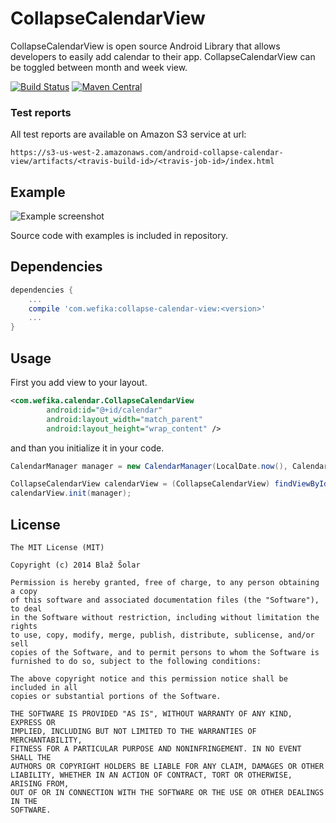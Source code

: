 CollapseCalendarView
====================

CollapseCalendarView is open source Android Library that allows developers to easily add calendar to
their app. CollapseCalendarView can be toggled between month and week view. 

[![Build Status](https://travis-ci.org/blazsolar/android-collapse-calendar-view.svg?branch=develop)](https://travis-ci.org/blazsolar/android-collapse-calendar-view)
[![Maven Central](https://maven-badges.herokuapp.com/maven-central/com.wefika/collapse-calendar-view/badge.svg)](https://maven-badges.herokuapp.com/maven-central/com.wefika/collapse-calendar-view)

### Test reports
All test reports are available on Amazon S3 service at url:

    https://s3-us-west-2.amazonaws.com/android-collapse-calendar-view/artifacts/<travis-build-id>/<travis-job-id>/index.html

Example
-------
![Example screenshot](https://raw.githubusercontent.com/blazsolar/android-collapse-calendar-view/develop/images/preview.gif)

Source code with examples is included in repository.

Dependencies
------------
```groovy
dependencies {
    ...
    compile 'com.wefika:collapse-calendar-view:<version>'
    ...
}
```

Usage
-----
First you add view to your layout.
```xml
<com.wefika.calendar.CollapseCalendarView
        android:id="@+id/calendar"
        android:layout_width="match_parent"
        android:layout_height="wrap_content" />
```

and than you initialize it in your code.
```java
CalendarManager manager = new CalendarManager(LocalDate.now(), CalendarManager.State.MONTH, LocalDate.now(), LocalDate.now().plusYears(1));

CollapseCalendarView calendarView = (CollapseCalendarView) findViewById(R.id.calendar);
calendarView.init(manager);
```

License
-------
    The MIT License (MIT)
    
    Copyright (c) 2014 Blaž Šolar
    
    Permission is hereby granted, free of charge, to any person obtaining a copy
    of this software and associated documentation files (the "Software"), to deal
    in the Software without restriction, including without limitation the rights
    to use, copy, modify, merge, publish, distribute, sublicense, and/or sell
    copies of the Software, and to permit persons to whom the Software is
    furnished to do so, subject to the following conditions:
    
    The above copyright notice and this permission notice shall be included in all
    copies or substantial portions of the Software.
    
    THE SOFTWARE IS PROVIDED "AS IS", WITHOUT WARRANTY OF ANY KIND, EXPRESS OR
    IMPLIED, INCLUDING BUT NOT LIMITED TO THE WARRANTIES OF MERCHANTABILITY,
    FITNESS FOR A PARTICULAR PURPOSE AND NONINFRINGEMENT. IN NO EVENT SHALL THE
    AUTHORS OR COPYRIGHT HOLDERS BE LIABLE FOR ANY CLAIM, DAMAGES OR OTHER
    LIABILITY, WHETHER IN AN ACTION OF CONTRACT, TORT OR OTHERWISE, ARISING FROM,
    OUT OF OR IN CONNECTION WITH THE SOFTWARE OR THE USE OR OTHER DEALINGS IN THE
    SOFTWARE.
